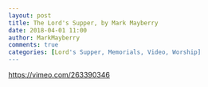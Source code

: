 ```yaml
---
layout: post
title: The Lord's Supper, by Mark Mayberry
date: 2018-04-01 11:00
author: MarkMayberry
comments: true
categories: [Lord's Supper, Memorials, Video, Worship]
---
```

https://vimeo.com/263390346
